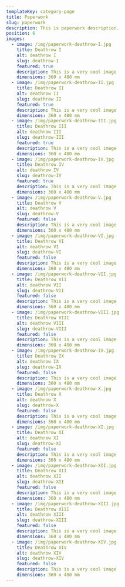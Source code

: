 ```yaml
---
templateKey: category-page
title: Paperwork
slug: paperwork
description: This is paperwork description.
position: 6
images:
  - image: /img/paperwork-deathrow-I.jpg
    title: Deathrow I
    alt: deathrow I
    slug: deathrow-I
    featured: true
    description: This is a very cool image
    dimensions: 360 x 480 mm
  - image: /img/paperwork-deathrow-II.jpg
    title: Deathrow II
    alt: deathrow II
    slug: deathrow II
    featured: true
    description: This is a very cool image
    dimensions: 360 x 480 mm
  - image: /img/paperwork-deathrow-III.jpg
    title: Deathrow III
    alt: deathrow III
    slug: deathrow-III
    featured: true
    description: This is a very cool image
    dimensions: 360 x 480 mm
  - image: /img/paperwork-deathrow-IV.jpg
    title: Deathrow IV
    alt: deathrow IV
    slug: deathrow-IV
    featured: true
    description: This is a very cool image
    dimensions: 360 x 480 mm
  - image: /img/paperwork-deathrow-V.jpg
    title: Deathrow V
    alt: deathrow V
    slug: deathrow-V
    featured: false
    description: This is a very cool image
    dimensions: 360 x 480 mm
  - image: /img/paperwork-deathrow-VI.jpg
    title: Deathrow VI
    alt: deathrow VI
    slug: deathrow-VI
    featured: false
    description: This is a very cool image
    dimensions: 360 x 480 mm
  - image: /img/paperwork-deathrow-VII.jpg
    title: Deathrow VII
    alt: deathrow VII
    slug: deathrow-VII
    featured: false
    description: This is a very cool image
    dimensions: 360 x 480 mm
  - image: /img/paperwork-deathrow-VIII.jpg
    title: Deathrow VIII
    alt: deathrow VIII
    slug: deathrow-VIII
    featured: false
    description: This is a very cool image
    dimensions: 360 x 480 mm
  - image: /img/paperwork-deathrow-IX.jpg
    title: Deathrow IX
    alt: deathrow IX
    slug: deathrow-IX
    featured: false
    description: This is a very cool image
    dimensions: 360 x 480 mm
  - image: /img/paperwork-deathrow-X.jpg
    title: Deathrow X
    alt: deathrow X
    slug: deathrow-X
    featured: false
    description: This is a very cool image
    dimensions: 360 x 480 mm
  - image: /img/paperwork-deathrow-XI.jpg
    title: Deathrow XI
    alt: deathrow XI
    slug: deathrow-XI
    featured: false
    description: This is a very cool image
    dimensions: 360 x 480 mm
  - image: /img/paperwork-deathrow-XII.jpg
    title: Deathrow XII
    alt: deathrow XII
    slug: deathrow-XII
    featured: false
    description: This is a very cool image
    dimensions: 360 x 480 mm
  - image: /img/paperwork-deathrow-XIII.jpg
    title: Deathrow XIII
    alt: deathrow XIII
    slug: deathrow-XIII
    featured: false
    description: This is a very cool image
    dimensions: 360 x 480 mm
  - image: /img/paperwork-deathrow-XIV.jpg
    title: Deathrow XIV
    alt: deathrow XIV
    slug: deathrow-XIV
    featured: false
    description: This is a very cool image
    dimensions: 360 x 480 mm
---
```

